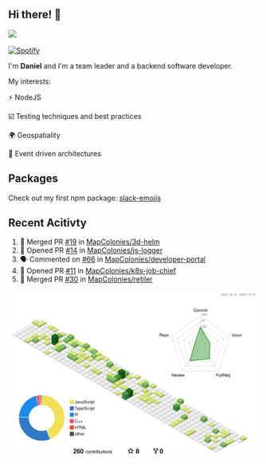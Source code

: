 ## Hi there! 👋

<p>
  <img src="https://github-readme-stats.vercel.app/api?username=syncush&theme=tokyonight">
</p>

[![Spotify](https://novatorem-rust.vercel.app/api/spotify)](https://open.spotify.com/user/syncush)

I'm **Daniel** and I'm a team leader and a backend software developer.

My interests:

⚡ NodeJS

☑️ Testing techniques and best practices

🌍 Geospatiality

🧠 Event driven architectures

## Packages
Check out my first npm package: [slack-emojis](https://www.npmjs.com/package/slack-emojis)

## Recent Acitivty
<!--START_SECTION:activity-->
1. 🎉 Merged PR [#19](https://github.com/MapColonies/3d-helm/pull/19) in [MapColonies/3d-helm](https://github.com/MapColonies/3d-helm)
2. 💪 Opened PR [#14](https://github.com/MapColonies/js-logger/pull/14) in [MapColonies/js-logger](https://github.com/MapColonies/js-logger)
3. 🗣 Commented on [#66](https://github.com/MapColonies/developer-portal/pull/66#issuecomment-1856069943) in [MapColonies/developer-portal](https://github.com/MapColonies/developer-portal)
4. 💪 Opened PR [#11](https://github.com/MapColonies/k8s-job-chief/pull/11) in [MapColonies/k8s-job-chief](https://github.com/MapColonies/k8s-job-chief)
5. 🎉 Merged PR [#30](https://github.com/MapColonies/retiler/pull/30) in [MapColonies/retiler](https://github.com/MapColonies/retiler)
<!--END_SECTION:activity-->

![contrib](./profile-3d-contrib/profile-green-animate.svg)

